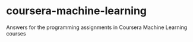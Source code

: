 # coursera-machine-learning
Answers for the programming assignments in Coursera Machine Learning courses
